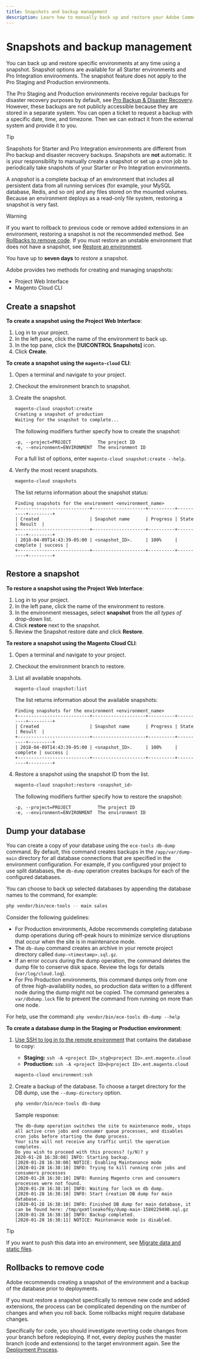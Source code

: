 ```yaml
---
title: Snapshots and backup management
description: Learn how to manually back up and restore your Adobe Commerce on cloud infrastructure project.
---
```


# Snapshots and backup management

You can back up and restore specific environments at any time using a snapshot. Snapshot options are available for all Starter environments and Pro Integration environments. The snapshot feature does not apply to the Pro Staging and Production environments.

The Pro Staging and Production environments receive regular backups for disaster recovery purposes by default, see [Pro Backup & Disaster Recovery](https://devdocs.magento.com/cloud/architecture/pro-architecture.html#backup-and-disaster-recovery). However, these backups are not publicly accessible because they are stored in a separate system. You can open a ticket to request a backup with a specific date, time, and timezone. Then we can extract it from the external system and provide it to you.

>[!TIP]
>
>Snapshots for Starter and Pro Integration environments are different from Pro backup and disaster recovery backups. Snapshots are **not** automatic. It is _your_ responsibility to manually create a snapshot or set up a cron job to periodically take snapshots of your Starter or Pro Integration environments.

A _snapshot_ is a complete backup of an environment that includes all persistent data from all running services (for example, your MySQL database, Redis, and so on) and any files stored on the mounted volumes. Because an environment deploys as a read-only file system, restoring a snapshot is very fast.

>[!WARNING]
>
>If you want to rollback to previous code or remove added extensions in an environment, restoring a snapshot is not the recommended method. See [Rollbacks to remove code](#rollbacks-to-remove-code). If you must restore an unstable environment that does not have a snapshot, see [Restore an environment](https://devdocs.magento.com/cloud/env/restore-environment.html).

You have up to **seven days** to _restore_ a snapshot.

Adobe provides two methods for creating and managing snapshots:

-  Project Web Interface
-  Magento Cloud CLI

## Create a snapshot

**To create a snapshot using the Project Web Interface**:

1. Log in to your project.
1. In the left pane, click the name of the environment to back up.
1. In the top pane, click the **[!UICONTROL Snapshots]** icon.
1. Click **Create**.

**To create a snapshot using the `magento-cloud` CLI**:

1. Open a terminal and navigate to your project.
1. Checkout the environment branch to snapshot.
1. Create the snapshot.

   ```bash
   magento-cloud snapshot:create
   Creating a snapshot of production
   Waiting for the snapshot to complete...
   ```

   The following modifiers further specify how to create the snapshot:

   ```text
   -p, --project=PROJECT          The project ID
   -e, --environment=ENVIRONMENT  The environment ID
   ```

   For a full list of options, enter `magento-cloud snapshot:create --help`.

1. Verify the most recent snapshots.

   ```bash
   magento-cloud snapshots
   ```

   The list returns information about the snapshot status:

   ```terminal
   Finding snapshots for the environment <environment_name>
   +---------------------------+--------------------+----------+----------+---------+
   | Created                   | Snapshot name      | Progress | State    | Result  |
   +---------------------------+--------------------+----------+----------+---------+
   | 2018-04-09T14:43:39-05:00 | <snapshot_ID>.     | 100%     | complete | success |
   +---------------------------+--------------------+----------+----------+---------+
   ```

## Restore a snapshot

**To restore a snapshot using the Project Web Interface**:

1. Log in to your project.
1. In the left pane, click the name of the environment to restore.
1. In the environment messages, select **snapshot** from the _all types of_ drop-down list.
1. Click **restore** next to the snapshot.
1. Review the Snapshot restore date and click **Restore**.

**To restore a snapshot using the Magento Cloud CLI**:

1. Open a terminal and navigate to your project.
1. Checkout the environment branch to restore.
1. List all available snapshots.

   ```bash
   magento-cloud snapshot:list
   ```

   The list returns information about the available snapshots:

   ```terminal
   Finding snapshots for the environment <environment_name>
   +---------------------------+--------------------+----------+----------+---------+
   | Created                   | Snapshot name      | Progress | State    | Result  |
   +---------------------------+--------------------+----------+----------+---------+
   | 2018-04-09T14:43:39-05:00 | <snapshot_ID>.     | 100%     | complete | success |
   +---------------------------+--------------------+----------+----------+---------+
   ```

1. Restore a snapshot using the snapshot ID from the list.

   ```bash
   magento-cloud snapshot:restore <snapshot_id>
   ```

   The following modifiers further specify how to restore the snapshot:

   ```text
   -p, --project=PROJECT          The project ID
   -e, --environment=ENVIRONMENT  The environment ID
   ```

## Dump your database

You can create a copy of your database using the `ece-tools db-dump` command. By default, this command creates backups in the `/app/var/dump-main` directory for all database connections that are specified in the environment configuration. For example, if you configured your project to use split databases, the `db-dump` operation creates backups for each of the configured databases.

You can choose to back up selected databases by appending the database names to the command, for example:

```bash
php vendor/bin/ece-tools -- main sales
```

Consider the following guidelines:

-  For Production environments, Adobe recommends completing database dump operations during off-peak hours to minimize service disruptions that occur when the site is in maintenance mode.
-  The `db-dump` command creates an archive in your remote project directory called  `dump-<timestamp>.sql.gz`.
-  If an error occurs during the dump operation, the command deletes the dump file to conserve disk space. Review the logs for details (`var/log/cloud.log`).
-  For Pro Production environments, this command dumps only from one of three high-availability nodes, so production data written to a different node during the dump might not be copied. The command generates a `var/dbdump.lock` file to prevent the command from running on more than one node.

For help, use the command: `php vendor/bin/ece-tools db-dump --help`

**To create a database dump in the Staging or Production environment**:

1. [Use SSH to log in to the remote environment](https://devdocs.magento.com/cloud/env/environments-ssh.html) that contains the database to copy:

   -  **Staging:** `ssh -A <project ID>_stg@<project ID>.ent.magento.cloud`
   -  **Production:** `ssh -A <project ID>@<project ID>.ent.magento.cloud`

   ```bash
   magento-cloud environment:ssh
   ```

1. Create a backup of the database. To choose a target directory for the DB dump, use the `--dump-directory` option.

   ```bash
   php vendor/bin/ece-tools db-dump
   ```

   Sample response:

   ```terminal
   The db-dump operation switches the site to maintenance mode, stops all active cron jobs and consumer queue processes, and disables cron jobs before starting the dump process.
   Your site will not receive any traffic until the operation completes.
   Do you wish to proceed with this process? (y/N)? y
   2020-01-28 16:38:08] INFO: Starting backup.
   [2020-01-28 16:38:08] NOTICE: Enabling Maintenance mode
   [2020-01-28 16:38:10] INFO: Trying to kill running cron jobs and consumers processes
   [2020-01-28 16:38:10] INFO: Running Magento cron and consumers processes were not found.
   [2020-01-28 16:38:10] INFO: Waiting for lock on db dump.
   [2020-01-28 16:38:10] INFO: Start creation DB dump for main database...
   [2020-01-28 16:38:10] INFO: Finished DB dump for main database, it can be found here: /tmp/qxmtlseakof6y/dump-main-1580229490.sql.gz
   [2020-01-28 16:38:10] INFO: Backup completed.
   [2020-01-28 16:38:11] NOTICE: Maintenance mode is disabled.
   ```

>[!TIP]
>
>If you want to push this data into an environment, see [Migrate data and static files](https://devdocs.magento.com/cloud/live/stage-prod-migrate.html).

## Rollbacks to remove code

Adobe recommends creating a snapshot of the environment and a backup of the database prior to deployments.

If you must restore a snapshot specifically to remove new code and added extensions, the process can be complicated depending on the number of changes and when you roll back. Some rollbacks might require database changes.

Specifically for code, you should investigate reverting code changes from your branch before redeploying. If not, every deploy pushes the master branch (code and extensions) to the target environment again. See the [Deployment Process](https://devdocs.magento.com/cloud/reference/discover-deploy.html).
